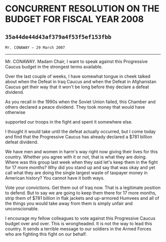 # CONCURRENT RESOLUTION ON THE BUDGET FOR FISCAL YEAR 2008
## `35a44de44d43af379a4f53f5ef153fbb`
`Mr. CONAWAY — 29 March 2007`

---


Mr. CONAWAY. Madam Chair, I want to speak against this Progressive 
Caucus budget in the strongest terms available.

Over the last couple of weeks, I have somewhat tongue in cheek talked 
about when the Defeat in Iraq Caucus and when the Defeat in Afghanistan 
Caucus get their way that it won't be long before they declare a defeat 
dividend.

As you recall in the 1990s when the Soviet Union failed, this Chamber 
and others declared a peace dividend. They took money that would have 
otherwise


supported our troops in the fight and spent it somewhere else.

I thought it would take until the defeat actually occurred, but I 
come today and find that the Progressive Caucus has already declared a 
$781 billion defeat dividend.

We have men and women in harm's way right now giving their lives for 
this country. Whether you agree with it or not, that is what they are 
doing. Where was this group last week when they said let's keep them in 
the fight for 17 more months? Why did you stand up and say that was 
okay and yet call what they are doing the single largest waste of 
taxpayer money in American history? You cannot have it both ways.

Vote your convictions. Get them out of Iraq now. That is a legitimate 
position to defend. But to say we are going to keep them there for 17 
more months, strip them of $781 billion in flak jackets and up-armored 
Humvees and all of the things you would take away from them is simply 
unfair and unconscionable.

I encourage my fellow colleagues to vote against this Progressive 
Caucus budget over and over. This is wrongheaded. It is not the way to 
lead this country. It sends a terrible message to our soldiers in the 
Armed Forces who are fighting this fight on our behalf.